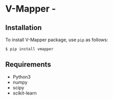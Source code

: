 # V-Mapper - 

## Installation
To install V-Mapper package, use `pip` as follows:

```
$ pip install vmapper
```

## Requirements
* Python3
* numpy
* scipy
* scikit-learn
